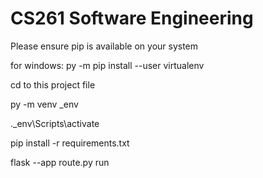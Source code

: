 # CS261 Software Engineering
Please ensure pip is available on your system

for windows:
py -m pip install --user virtualenv


cd to this project file


py -m venv _env


.\_env\Scripts\activate


pip install -r requirements.txt


flask --app route.py run
